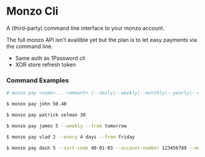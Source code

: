 # Monzo Cli
A (third-party) command line interface to your monzo account.

The full monzo API isn't availible yet but the plan is to let easy
payments via the command line.

- Same auth as 1Password cli
- XOR store refresh token

### Command Examples
```sh
# monzo pay <name>... <amount> [--daily|--weekly|--monthly|--yearly|--every <x> (days|weeks|months|years) [--from (monday|tuesday|wednesday|thursday|friday|saturday|sunday)] [--sort-code <code> --account-number <number>]] [--message <message>]

$ monzo pay john 50.40

$ monzo pay patrick selman 30

$ monzo pay james 5 --weekly --from tomorrow

$ monzo pay vlad 2 --every 4 days --from friday

$ monzo pay dash 5 --sort-code 40-01-03 --account-number 123456789 --message "give it back"
```
